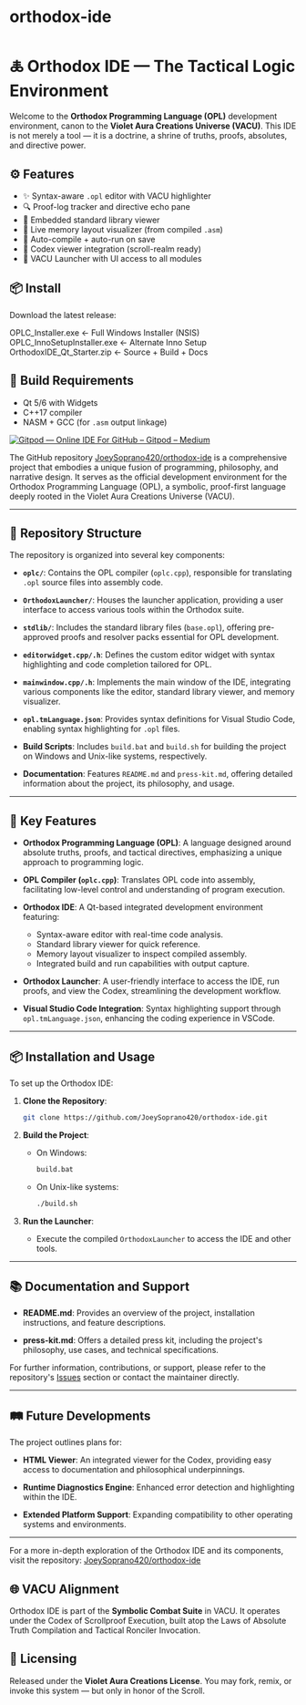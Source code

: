 # orthodox-ide

# 🜏 Orthodox IDE — The Tactical Logic Environment

Welcome to the **Orthodox Programming Language (OPL)** development environment, canon to the **Violet Aura Creations Universe (VACU)**. This IDE is not merely a tool — it is a doctrine, a shrine of truths, proofs, absolutes, and directive power.

## ⚙️ Features
- ✨ Syntax-aware `.opl` editor with VACU highlighter
- 🔍 Proof-log tracker and directive echo pane
- 📂 Embedded standard library viewer
- 🧬 Live memory layout visualizer (from compiled `.asm`)
- 🔄 Auto-compile + auto-run on save
- 🧠 Codex viewer integration (scroll-realm ready)
- 🔗 VACU Launcher with UI access to all modules

## 📦 Install
Download the latest release:

OPLC_Installer.exe ← Full Windows Installer (NSIS)
OPLC_InnoSetupInstaller.exe ← Alternate Inno Setup
OrthodoxIDE_Qt_Starter.zip ← Source + Build + Docs


## 🧾 Build Requirements
- Qt 5/6 with Widgets
- C++17 compiler
- NASM + GCC (for `.asm` output linkage)


[![Gitpod — Online IDE For GitHub – Gitpod – Medium](https://tse4.mm.bing.net/th?id=OIP.prlSoCNmIHV7s90LkTdU3QHaEQ\&pid=Api)](https://medium.com/gitpod/gitpod-gitpod-online-ide-for-github-6296b907a886)

The GitHub repository [JoeySoprano420/orthodox-ide](https://github.com/JoeySoprano420/orthodox-ide) is a comprehensive project that embodies a unique fusion of programming, philosophy, and narrative design. It serves as the official development environment for the Orthodox Programming Language (OPL), a symbolic, proof-first language deeply rooted in the Violet Aura Creations Universe (VACU).

---

## 🧱 Repository Structure

The repository is organized into several key components:

* **`oplc/`**: Contains the OPL compiler (`oplc.cpp`), responsible for translating `.opl` source files into assembly code.

* **`OrthodoxLauncher/`**: Houses the launcher application, providing a user interface to access various tools within the Orthodox suite.

* **`stdlib/`**: Includes the standard library files (`base.opl`), offering pre-approved proofs and resolver packs essential for OPL development.

* **`editorwidget.cpp/.h`**: Defines the custom editor widget with syntax highlighting and code completion tailored for OPL.

* **`mainwindow.cpp/.h`**: Implements the main window of the IDE, integrating various components like the editor, standard library viewer, and memory visualizer.

* **`opl.tmLanguage.json`**: Provides syntax definitions for Visual Studio Code, enabling syntax highlighting for `.opl` files.

* **Build Scripts**: Includes `build.bat` and `build.sh` for building the project on Windows and Unix-like systems, respectively.

* **Documentation**: Features `README.md` and `press-kit.md`, offering detailed information about the project, its philosophy, and usage.

---

## 🚀 Key Features

* **Orthodox Programming Language (OPL)**: A language designed around absolute truths, proofs, and tactical directives, emphasizing a unique approach to programming logic.

* **OPL Compiler (`oplc.cpp`)**: Translates OPL code into assembly, facilitating low-level control and understanding of program execution.

* **Orthodox IDE**: A Qt-based integrated development environment featuring:

  * Syntax-aware editor with real-time code analysis.
  * Standard library viewer for quick reference.
  * Memory layout visualizer to inspect compiled assembly.
  * Integrated build and run capabilities with output capture.

* **Orthodox Launcher**: A user-friendly interface to access the IDE, run proofs, and view the Codex, streamlining the development workflow.

* **Visual Studio Code Integration**: Syntax highlighting support through `opl.tmLanguage.json`, enhancing the coding experience in VSCode.

---

## 📦 Installation and Usage

To set up the Orthodox IDE:

1. **Clone the Repository**:

   ```bash
   git clone https://github.com/JoeySoprano420/orthodox-ide.git
   ```

2. **Build the Project**:

   * On Windows:

     ```bash
     build.bat
     ```
   * On Unix-like systems:

     ```bash
     ./build.sh
     ```

3. **Run the Launcher**:

   * Execute the compiled `OrthodoxLauncher` to access the IDE and other tools.

---

## 📚 Documentation and Support

* **README.md**: Provides an overview of the project, installation instructions, and feature descriptions.

* **press-kit.md**: Offers a detailed press kit, including the project's philosophy, use cases, and technical specifications.

For further information, contributions, or support, please refer to the repository's [Issues](https://github.com/JoeySoprano420/orthodox-ide/issues) section or contact the maintainer directly.

---

## 🛤️ Future Developments

The project outlines plans for:

* **HTML Viewer**: An integrated viewer for the Codex, providing easy access to documentation and philosophical underpinnings.

* **Runtime Diagnostics Engine**: Enhanced error detection and highlighting within the IDE.

* **Extended Platform Support**: Expanding compatibility to other operating systems and environments.

---

For a more in-depth exploration of the Orthodox IDE and its components, visit the repository: [JoeySoprano420/orthodox-ide](https://github.com/JoeySoprano420/orthodox-ide)

## 🌐 VACU Alignment
Orthodox IDE is part of the **Symbolic Combat Suite** in VACU. It operates under the Codex of Scrollproof Execution, built atop the Laws of Absolute Truth Compilation and Tactical Ronciler Invocation.

## 🔮 Licensing
Released under the **Violet Aura Creations License**. You may fork, remix, or invoke this system — but only in honor of the Scroll.

